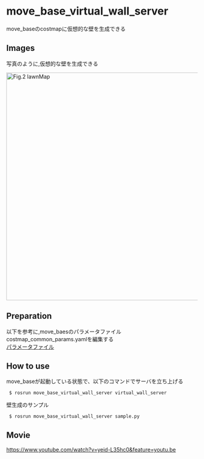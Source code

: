 # move_base_virtual_wall_server

move_baseのcostmapに仮想的な壁を生成できる  

## Images
写真のように,仮想的な壁を生成できる

<img src="https://github.com/hoshianaaa/move_base_virtual_wall_server/blob/master/images/wall.png" title="図２壁生成後 after" width="600px" alt="Fig.2 lawnMap">

## Preparation

以下を参考に,move_baesのパラメータファイルcostmap_common_params.yamlを編集する  
[パラメータファイル](https://github.com/hoshianaaa/move_base_virtual_wall_server/blob/master/params/costmap_common_params.yaml)

## How to use

move_baseが起動している状態で、以下のコマンドでサーバを立ち上げる


     $ rosrun move_base_virtual_wall_server virtual_wall_server
  
壁生成のサンプル
    
     $ rosrun move_base_virtual_wall_server sample.py

## Movie
https://www.youtube.com/watch?v=yeid-L35hc0&feature=youtu.be

